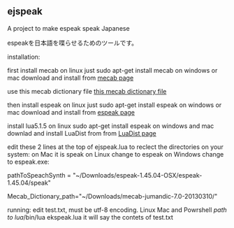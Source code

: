 ## ejspeak
A project to make espeak speak Japanese

espeakを日本語を喋らせるためのツールです。

installation:

first install mecab on linux just sudo apt-get install mecab on windows or mac download and install from [mecab page](http://taku910.github.io/mecab/)


use this mecab dictionary file [this mecab dictionary file](https://www.mediafire.com/?bveu874fswy6pph)


then install espeak on linux just sudo apt-get install espeak on windows or mac download and install from [espeak page](http://espeak.sourceforge.net)


install lua5.1.5 on linux sudo apt-get install espeak on windows and mac downlad and install LuaDist from from [LuaDist page](http://luadist.org)


edit these 2 lines at the top of ejspeak.lua to reclect the directories on your system: 
on Mac it is speak on Linux change to espeak on Windows change to espeak.exe:

pathToSpeachSynth = "~/Downloads/espeak-1.45.04-OSX/espeak-1.45.04/speak"

Mecab_Dictionary_path="~/Downloads/mecab-jumandic-7.0-20130310/"


running:
edit test.txt, must be utf-8 encoding.
Linux Mac and Powrshell *path to lua*/bin/lua ekspeak.lua
it will say the contets of test.txt